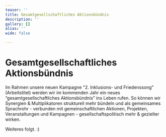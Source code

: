 ```yaml
---
teaser: ''
title: Gesamtgesellschaftliches Aktionsbündnis
description: ''
gallery: []
alias: ''
wide: false

---
```

# Gesamtgesellschaftliches Aktionsbündnis

Im Rahmen unsere neuen Kampagne "2. Inklusions- und Friedenssong" (Arbeitstitel) werden wir im kommenden Jahr ein neues “gesamtgesellschaftliches Aktionsbündnis” ins Leben rufen. So können wir Synergien & Multiplikatoren strukturell mehr bündeln und als gemeinsames Sprachrohr - verbunden mit gemeinschaftlichen Aktionen, Projekten, Veranstaltungen und Kampagnen - gesellschaftspolitisch mehr & gezielter wirken.

Weiteres folgt. :)